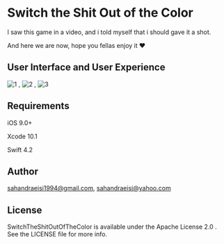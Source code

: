 # Switch the Shit Out of the Color

<p>I saw this game in a video, and i told myself that i should gave it a shot.</p>
<p>And here we are now, hope you fellas enjoy it ❤</p>  

## User Interface and User Experience

![1](https://user-images.githubusercontent.com/34839080/57179603-c45aa200-6e94-11e9-8fa3-f377a663b091.png) ,
![2](https://user-images.githubusercontent.com/34839080/57179608-c91f5600-6e94-11e9-8057-4c966bf0aef7.png) ,
![3](https://user-images.githubusercontent.com/34839080/57179609-cb81b000-6e94-11e9-830a-a26ae7e3cd08.png)

## Requirements

<p>iOS 9.0+</p>
<p>Xcode 10.1</p>  
<p>Swift 4.2</p>

## Author

sahandraeisi1994@gmail.com, sahandraeisi@yahoo.com

## License

SwitchTheShitOutOfTheColor is available under the Apache License 2.0 . See the LICENSE file for more info.

